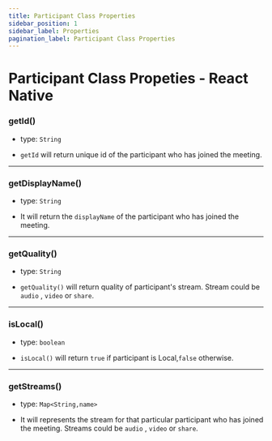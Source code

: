 ```yaml
---
title: Participant Class Properties
sidebar_position: 1
sidebar_label: Properties
pagination_label: Participant Class Properties
---
```


# Participant Class Propeties - React Native

<div class="sdk-api-ref-only-h4">

### getId()

- type: `String`

- `getId` will return unique id of the participant who has joined the meeting.

---

### getDisplayName()

- type: `String`

- It will return the `displayName` of the participant who has joined the meeting.

---

### getQuality()

- type: `String`

- `getQuality()` will return quality of participant's stream. Stream could be `audio` , `video` or `share`.

---

### isLocal()

- type: `boolean`

- `isLocal()` will return `true` if participant is Local,`false` otherwise.

---

### getStreams()

- type: `Map<String,name>`

- It will represents the stream for that particular participant who has joined the meeting. Streams could be `audio` , `video` or `share`.

</div>
